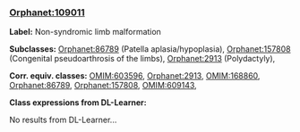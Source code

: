 
### [Orphanet:109011](http://www.orpha.net/ORDO/Orphanet_109011)
**Label:** Non-syndromic limb malformation

**Subclasses:** [Orphanet:86789](http://www.orpha.net/ORDO/Orphanet_86789) (Patella aplasia/hypoplasia), [Orphanet:157808](http://www.orpha.net/ORDO/Orphanet_157808) (Congenital pseudoarthrosis of the limbs), [Orphanet:2913](http://www.orpha.net/ORDO/Orphanet_2913) (Polydactyly), 

**Corr. equiv. classes:** [OMIM:603596](http://purl.obolibrary.org/obo/OMIM_603596), [Orphanet:2913](http://www.orpha.net/ORDO/Orphanet_2913), [OMIM:168860](http://purl.obolibrary.org/obo/OMIM_168860), [Orphanet:86789](http://www.orpha.net/ORDO/Orphanet_86789), [Orphanet:157808](http://www.orpha.net/ORDO/Orphanet_157808), [OMIM:609143](http://purl.obolibrary.org/obo/OMIM_609143), 

**Class expressions from DL-Learner:**

No results from DL-Learner...



